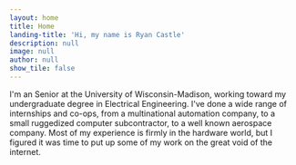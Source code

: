 ```yaml
---
layout: home
title: Home
landing-title: 'Hi, my name is Ryan Castle'
description: null
image: null
author: null
show_tile: false
---
```


I'm an Senior at the University of Wisconsin-Madison, working toward my undergraduate degree in Electrical Engineering. I've done a wide range of internships and co-ops, from a multinational automation company, to a small ruggedized computer subcontractor, to a well known aerospace company. Most of my experience is firmly in the hardware world, but I figured it was time to put up some of my work on the great void of the internet. 
